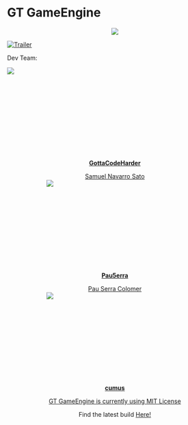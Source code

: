 # GT GameEngine

<div style="text-align:center"><img src ="https://78.media.tumblr.com/e3c1fd5921741b4e633c658354752f99/tumblr_p140dkkDmc1vonij4o1_400.png" /></div>

[![Trailer](http://img.youtube.com/vi/Niu3g9-Bpkc/0.jpg)](https://www.youtube.com/watch?v=13-ZhI9oUw8)

Dev Team:

<div style="align:center; height: 200px; width:200px"><img src ="https://78.media.tumblr.com/754d2395803ccaf91f17a5f32d9d0840/tumblr_p141iwzYgm1vonij4o1_540.jpg" /></div>
<dl><div style="text-align:center; "><a href="https://github.com/GottaCodeHarder" class="btn"><b>GottaCodeHarder</b></dl>
<div style="text-align:center">Samuel Navarro Sato

<div style="align:center; height: 200px; width:200px"><img src ="https://78.media.tumblr.com/faa75b3f1c2bffaa63bbf538acba1299/tumblr_p141j7S5hM1vonij4o1_1280.jpg" /></div>
<dl><div style="text-align:center; "><a href="https://github.com/Pau5erra" class="btn"><b>Pau5erra</b></dl>
<div style="text-align:center">Pau Serra Colomer

<div style="align:center; height: 200px; width:200px"><img src ="https://78.media.tumblr.com/acc2027b302ae5c58dc1347275ae10a2/tumblr_p141wgyFCX1vonij4o1_1280.jpg" /></div>
<dl><div style="text-align:center; "><a href="https://github.com/cumus" class="btn"><b>cumus</b></dl>
<div style="text-align:center"><Rubén Sardón Roldán>

GT GameEngine is currently using [MIT License](LICENSE.md)  

Find the latest build <a href="https://github.com/GottaCodeHarder/GT-Engine/releases" class="btn">Here!</a>